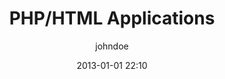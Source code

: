 ---
title: "PHP/HTML Applications"
layout: post
date: 2013-01-01 22:10
tag: 
- PHP
- HTML
- Wordpress
- Concrete5
image: /assets/images/jekyll-logo-light-solid.png
headerImage: true
projects: true
hidden: true # don't count this post in blog pagination
description: "Worked at a digital service company for which I worked on a series of PHP based web applications. For the first month my focus was on getting HTML basics right. Post which I worked full stack handling both on new as well as maintaining existing applications."
jemoji: ''
author: johndoe
externalLink: 
links: false
---